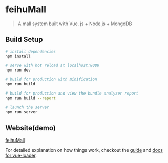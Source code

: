 # feihuMall

> A mall system built with Vue. js + Node.js + MongoDB

## Build Setup

``` bash
# install dependencies
npm install

# serve with hot reload at localhost:8080
npm run dev

# build for production with minification
npm run build

# build for production and view the bundle analyzer report
npm run build --report

# launch the server
npm run server
```
## Website(demo)

[feihuMall](http://dev.feihu1996.cn 'feihuMall')

For detailed explanation on how things work, checkout the [guide](http://vuejs-templates.github.io/webpack/) and [docs for vue-loader](http://vuejs.github.io/vue-loader).
